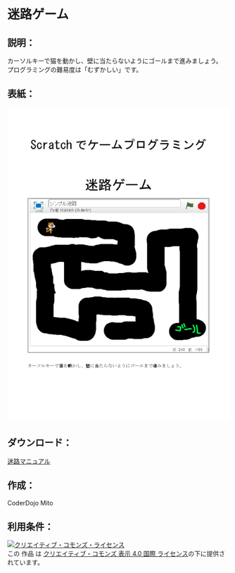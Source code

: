 # 迷路ゲーム

## 説明：
カーソルキーで猫を動かし、壁に当たらないようにゴールまで進みましょう。  
プログラミングの難易度は「むずかしい」です。  

## 表紙：
![表紙](迷路マニュアル.png)

## ダウンロード：
[迷路マニュアル](迷路マニュアル.docx)  

## 作成：
CoderDojo Mito

## 利用条件：
<a rel="license" href="http://creativecommons.org/licenses/by/4.0/"><img alt="クリエイティブ・コモンズ・ライセンス" style="border-width:0" src="https://i.creativecommons.org/l/by/4.0/88x31.png" /></a><br />この 作品 は <a rel="license" href="http://creativecommons.org/licenses/by/4.0/">クリエイティブ・コモンズ 表示 4.0 国際 ライセンス</a>の下に提供されています。
